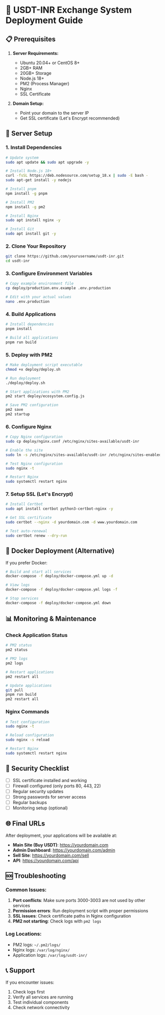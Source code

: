# 🚀 USDT-INR Exchange System Deployment Guide

## 📋 Prerequisites

1. **Server Requirements:**
   - Ubuntu 20.04+ or CentOS 8+
   - 2GB+ RAM
   - 20GB+ Storage
   - Node.js 18+
   - PM2 (Process Manager)
   - Nginx
   - SSL Certificate

2. **Domain Setup:**
   - Point your domain to the server IP
   - Get SSL certificate (Let's Encrypt recommended)

## 🔧 Server Setup

### 1. Install Dependencies
```bash
# Update system
sudo apt update && sudo apt upgrade -y

# Install Node.js 18+
curl -fsSL https://deb.nodesource.com/setup_18.x | sudo -E bash -
sudo apt-get install -y nodejs

# Install pnpm
npm install -g pnpm

# Install PM2
npm install -g pm2

# Install Nginx
sudo apt install nginx -y

# Install Git
sudo apt install git -y
```

### 2. Clone Your Repository
```bash
git clone https://github.com/yourusername/usdt-inr.git
cd usdt-inr
```

### 3. Configure Environment Variables
```bash
# Copy example environment file
cp deploy/production.env.example .env.production

# Edit with your actual values
nano .env.production
```

### 4. Build Applications
```bash
# Install dependencies
pnpm install

# Build all applications
pnpm run build
```

### 5. Deploy with PM2
```bash
# Make deployment script executable
chmod +x deploy/deploy.sh

# Run deployment
./deploy/deploy.sh

# Start applications with PM2
pm2 start deploy/ecosystem.config.js

# Save PM2 configuration
pm2 save
pm2 startup
```

### 6. Configure Nginx
```bash
# Copy Nginx configuration
sudo cp deploy/nginx.conf /etc/nginx/sites-available/usdt-inr

# Enable the site
sudo ln -s /etc/nginx/sites-available/usdt-inr /etc/nginx/sites-enabled/

# Test Nginx configuration
sudo nginx -t

# Restart Nginx
sudo systemctl restart nginx
```

### 7. Setup SSL (Let's Encrypt)
```bash
# Install Certbot
sudo apt install certbot python3-certbot-nginx -y

# Get SSL certificate
sudo certbot --nginx -d yourdomain.com -d www.yourdomain.com

# Test auto-renewal
sudo certbot renew --dry-run
```

## 🐳 Docker Deployment (Alternative)

If you prefer Docker:

```bash
# Build and start all services
docker-compose -f deploy/docker-compose.yml up -d

# View logs
docker-compose -f deploy/docker-compose.yml logs -f

# Stop services
docker-compose -f deploy/docker-compose.yml down
```

## 📊 Monitoring & Maintenance

### Check Application Status
```bash
# PM2 status
pm2 status

# PM2 logs
pm2 logs

# Restart applications
pm2 restart all

# Update applications
git pull
pnpm run build
pm2 restart all
```

### Nginx Commands
```bash
# Test configuration
sudo nginx -t

# Reload configuration
sudo nginx -s reload

# Restart Nginx
sudo systemctl restart nginx
```

## 🔐 Security Checklist

- [ ] SSL certificate installed and working
- [ ] Firewall configured (only ports 80, 443, 22)
- [ ] Regular security updates
- [ ] Strong passwords for server access
- [ ] Regular backups
- [ ] Monitoring setup (optional)

## 🌐 Final URLs

After deployment, your applications will be available at:

- **Main Site (Buy USDT)**: https://yourdomain.com
- **Admin Dashboard**: https://yourdomain.com/admin
- **Sell Site**: https://yourdomain.com/sell
- **API**: https://yourdomain.com/api

## 🆘 Troubleshooting

### Common Issues:

1. **Port conflicts**: Make sure ports 3000-3003 are not used by other services
2. **Permission errors**: Run deployment script with proper permissions
3. **SSL issues**: Check certificate paths in Nginx configuration
4. **PM2 not starting**: Check logs with `pm2 logs`

### Log Locations:
- PM2 logs: `~/.pm2/logs/`
- Nginx logs: `/var/log/nginx/`
- Application logs: `/var/log/usdt-inr/`

## 📞 Support

If you encounter issues:
1. Check logs first
2. Verify all services are running
3. Test individual components
4. Check network connectivity
